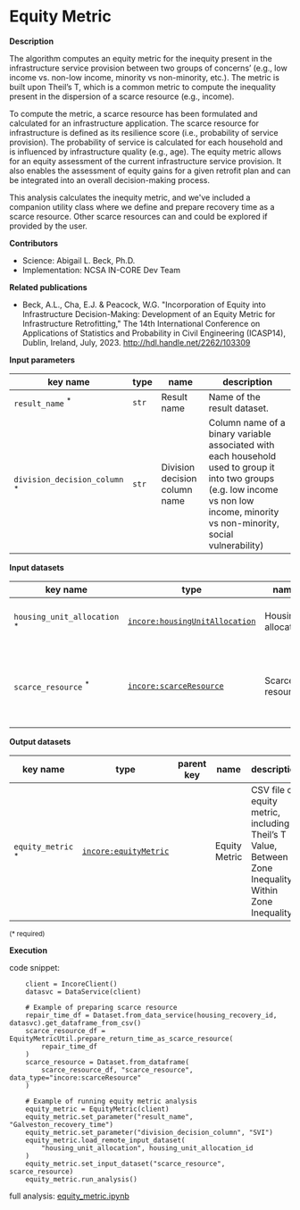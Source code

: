 # Equity Metric

**Description**

The algorithm computes an equity metric for the inequity present in the infrastructure service provision between two
groups of concerns’ (e.g., low income vs. non-low income, minority vs non-minority, etc.). The metric is built upon
Theil’s T, which is a common metric to compute the inequality present in the dispersion of a scarce resource (e.g.,
income).

To compute the metric, a scarce resource has been formulated and calculated for an infrastructure application.
The scarce resource for infrastructure is defined as its resilience score (i.e., probability of service provision). The
probability of service is calculated for each household and is influenced by infrastructure quality (e.g., age).
The equity metric allows for an equity assessment of the current infrastructure service provision. It also enables the
assessment of equity gains for a given retrofit plan and can be integrated into an overall decision-making process.

This analysis calculates the inequity metric, and we've included a companion utility class where we define and prepare
recovery time as a scarce resource. Other scarce resources can and could be explored if provided by the user.

**Contributors**

- Science: Abigail L. Beck, Ph.D.
- Implementation: NCSA IN-CORE Dev Team

**Related publications**

- Beck, A.L., Cha, E.J. & Peacock, W.G. "Incorporation of Equity into Infrastructure Decision-Making: Development of an
  Equity Metric for Infrastructure Retrofitting," The 14th International Conference on Applications of Statistics and
  Probability in Civil Engineering (ICASP14), Dublin, Ireland, July, 2023. http://hdl.handle.net/2262/103309

**Input parameters**

 key name                                | type  | name                          | description                                                                                                                                                                          
-----------------------------------------|-------|-------------------------------|--------------------------------------------------------------------------------------------------------------------------------------------------------------------------------------
 `result_name` <sup>*</sup>              | `str` | Result name                   | Name of the result dataset.                                                                                                                                                          
 `division_decision_column` <sup>*</sup> | `str` | Division decision column name | Column name of a binary variable associated with each household used to group it into two groups (e.g. low income vs non low income, minority vs non-minority, social vulnerability) 

**Input datasets**

 key name                               | type                                                                                                                | name               | description                                                            
----------------------------------------|---------------------------------------------------------------------------------------------------------------------|--------------------|------------------------------------------------------------------------
 `housing_unit_allocation` <sup>*</sup> | [`incore:housingUnitAllocation`](https://incore.ncsa.illinois.edu/semantics/api/types/incore:housingUnitAllocation) | Housing allocation | A housing unit allocation dataset.                                     
 `scarce_resource` <sup>*</sup>         | [`incore:scarceResource`](https://incore.ncsa.illinois.edu/semantics/api/types/incore:scarceResource)               | Scarce resource    | Scarce resource dataset e.g. probability of service, return time, etc. 

**Output datasets**

 key name                     | type                                                                                              | parent key | name          | description                                                                                           
------------------------------|---------------------------------------------------------------------------------------------------|------------|---------------|-------------------------------------------------------------------------------------------------------
 `equity_metric` <sup>*</sup> | [`incore:equityMetric`](https://incore.ncsa.illinois.edu/semantics/api/types/incore:equityMetric) |            | Equity Metric | CSV file of equity metric, including Theil’s T Value, Between Zone Inequality, Within Zone Inequality 

<small>(* required)</small>

**Execution**

code snippet:

```
    client = IncoreClient()
    datasvc = DataService(client)

    # Example of preparing scarce resource
    repair_time_df = Dataset.from_data_service(housing_recovery_id, datasvc).get_dataframe_from_csv()
    scarce_resource_df = EquityMetricUtil.prepare_return_time_as_scarce_resource(
        repair_time_df
    )
    scarce_resource = Dataset.from_dataframe(
        scarce_resource_df, "scarce_resource", data_type="incore:scarceResource"
    )
    
    # Example of running equity metric analysis
    equity_metric = EquityMetric(client)
    equity_metric.set_parameter("result_name", "Galveston_recovery_time")
    equity_metric.set_parameter("division_decision_column", "SVI")
    equity_metric.load_remote_input_dataset(
        "housing_unit_allocation", housing_unit_allocation_id
    )
    equity_metric.set_input_dataset("scarce_resource", scarce_resource)
    equity_metric.run_analysis()
```

full
analysis: [equity_metric.ipynb](https://github.com/IN-CORE/incore-docs/blob/main/notebooks/equity_metric.ipynb)
